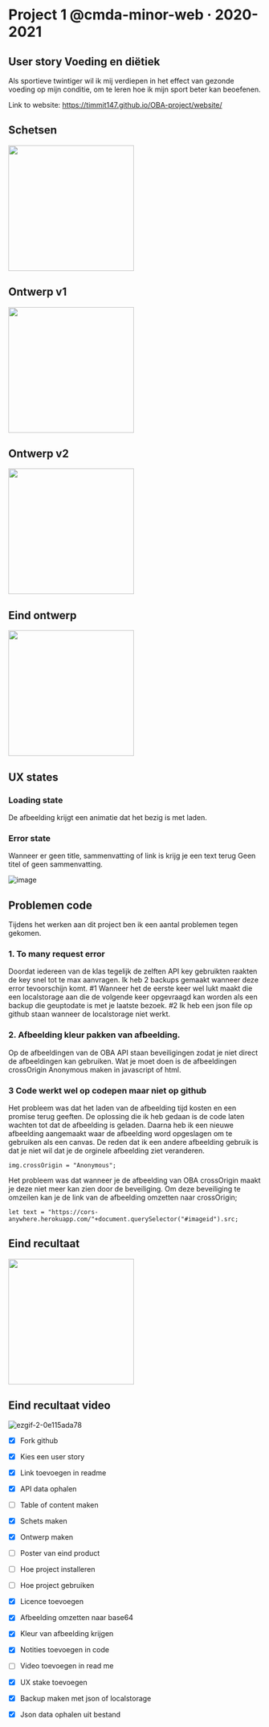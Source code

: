 # Project 1 @cmda-minor-web · 2020-2021

## User story Voeding en diëtiek 
Als sportieve twintiger wil ik mij verdiepen in het effect van gezonde voeding op mijn conditie, om te leren hoe ik mijn sport beter kan beoefenen.

Link to website: https://timmit147.github.io/OBA-project/website/

## Schetsen
<img src="https://user-images.githubusercontent.com/29665951/158983933-e324cf02-85e9-47e1-8111-acf757d7f0aa.png"  width="250px">


## Ontwerp v1

<img src="https://user-images.githubusercontent.com/29665951/158984064-70cc3839-3d83-40c5-b9f9-a0952e17f087.png"  width="250px">

## Ontwerp v2

<img src="https://user-images.githubusercontent.com/29665951/158984215-71c14040-18fb-4942-85f8-0e81b9af7b6d.png"  width="250px">

## Eind ontwerp

<img src="https://user-images.githubusercontent.com/29665951/158984599-d18d1198-971e-4c05-9f16-e04e2eb80649.png"  width="250px">

## UX states

### Loading state 
De afbeelding krijgt een animatie dat het bezig is met laden.

### Error state 
Wanneer er geen title, sammenvatting of link is krijg je een text terug Geen titel of geen sammenvatting.

![image](https://user-images.githubusercontent.com/29665951/158991211-820eccaa-31c9-4889-8d30-3076790ca85d.png)

## Problemen code
Tijdens het werken aan dit project ben ik een aantal problemen tegen gekomen.

### 1. To many request error
Doordat iedereen van de klas tegelijk de zelften API key gebruikten raakten de key snel tot te max aanvragen. Ik heb 2 backups gemaakt wanneer deze error tevoorschijn komt. #1 Wanneer het de eerste keer wel lukt maakt die een localstorage aan die de volgende keer opgevraagd kan worden als een backup die geuptodate is met je laatste bezoek. #2 Ik heb een json file op github staan wanneer de localstorage niet werkt.

### 2. Afbeelding kleur pakken van afbeelding.
Op de afbeeldingen van de OBA API staan beveiligingen zodat je niet direct de afbeeldingen kan gebruiken. 
Wat je moet doen is de afbeeldingen crossOrigin Anonymous maken in javascript of html.

### 3 Code werkt wel op codepen maar niet op github

Het probleem was dat het laden van de afbeelding tijd kosten en een promise terug geeften. De oplossing die ik heb gedaan is de code laten wachten tot dat de afbeelding is geladen. Daarna heb ik een nieuwe afbeelding aangemaakt waar de afbeelding word opgeslagen om te gebruiken als een canvas. De reden dat ik een andere afbeelding gebruik is dat je niet wil dat je de orginele afbeelding ziet veranderen.


```
img.crossOrigin = "Anonymous";
```

Het probleem was dat wanneer je de afbeelding van OBA crossOrigin maakt je deze niet meer kan zien door de beveiliging. Om deze beveiliging te omzeilen kan je de link van de afbeelding omzetten naar crossOrigin;

```
let text = "https://cors-anywhere.herokuapp.com/"+document.querySelector("#imageid").src;
```


## Eind recultaat

<img src="https://user-images.githubusercontent.com/29665951/158983589-eef88cbd-093b-4213-9e95-fd6cbf92a2bc.png"  width="250px">

## Eind recultaat video

![ezgif-2-0e115ada78](https://user-images.githubusercontent.com/29665951/158986066-7109bb15-b4f1-460f-95d2-72b8fb98e9e1.gif)


- [x] Fork github
- [x] Kies een user story
- [x] Link toevoegen in readme
- [x] API data ophalen
- [ ] Table of content maken
- [x] Schets maken
- [x] Ontwerp maken
- [ ] Poster van eind product
- [ ] Hoe project installeren
- [ ] Hoe project gebruiken
- [x] Licence toevoegen
- [x] Afbeelding omzetten naar base64
- [x] Kleur van afbeelding krijgen
- [x] Notities toevoegen in code
- [ ] Video toevoegen in read me
- [x] UX stake toevoegen
- [x] Backup maken met json of localstorage
- [x] Json data ophalen uit bestand



